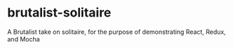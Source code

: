 # brutalist-solitaire

A Brutalist take on solitaire, for the purpose of demonstrating React, Redux, and Mocha
